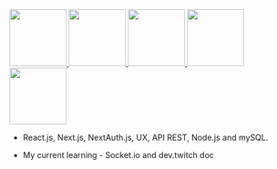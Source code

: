 <a href="https://github.com/p4kz/a-deco" target="_blank"> 
<img src="https://i.imgur.com/LVI3goy.png" width="100px">
</a>

<a href="https://github.com/p4kz/four-k" target="_blank"> 
<img src="https://i.imgur.com/GKDsDgn.png" width="100px">
</a>

<a href="https://github.com/p4kz/almost-secret-project" target="_blank"> 
<img src="https://i.imgur.com/tRpO0ip.png" width="100px">
</a>

<a href="https://github.com/p4kz/alur4-geek" target="_blank"> 
<img src="https://i.imgur.com/kxxSuEx.png" width="100px">
</a>

<a href="https://github.com/p4kz/money-converter" target="_blank"> 
<img src="https://i.imgur.com/Iq1eeMy.png" width="100px">
</a>

-  React.js, Next.js, NextAuth.js, UX, API REST,  Node.js and mySQL. 

-  My current learning - Socket.io and dev.twitch doc
